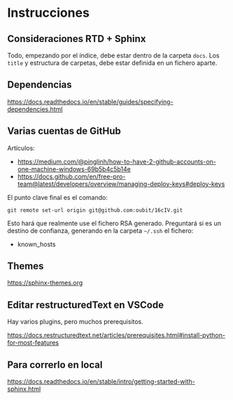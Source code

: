 # Instrucciones

## Consideraciones RTD + Sphinx
Todo, empezando por el índice, debe estar dentro de la carpeta `docs`.
Los `title` y estructura de carpetas, debe estar definida en un fichero aparte.

## Dependencias
https://docs.readthedocs.io/en/stable/guides/specifying-dependencies.html

## Varias cuentas de GitHub
Artículos:
- https://medium.com/@pinglinh/how-to-have-2-github-accounts-on-one-machine-windows-69b5b4c5b14e
- https://docs.github.com/en/free-pro-team@latest/developers/overview/managing-deploy-keys#deploy-keys

El punto clave final es el comando:
```
git remote set-url origin git@github.com:oubit/16cIV.git
```

Esto hará que realmente use el fichero RSA generado.
Preguntará si es un destino de confianza, generando en la carpeta `~/.ssh` el fichero:
- known_hosts

## Themes

https://sphinx-themes.org

## Editar restructuredText en VSCode

Hay varios plugins, pero muchos prerequisitos.

https://docs.restructuredtext.net/articles/prerequisites.html#install-python-for-most-features

## Para correrlo en local

https://docs.readthedocs.io/en/stable/intro/getting-started-with-sphinx.html